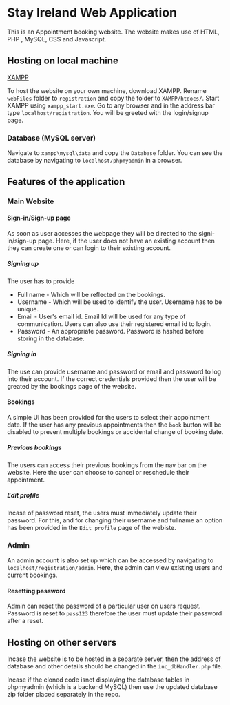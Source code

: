 
# Stay Ireland Web Application

This is an Appointment booking website. The website makes use of HTML, PHP , MySQL, CSS and Javascript.
## Hosting on local machine

[XAMPP](https://www.apachefriends.org/download.html)

To host the website on your own machine, download XAMPP. Rename ```webFiles``` folder to ```registration``` and copy the folder to ```XAMPP/htdocs/```. Start XAMPP using ```xampp_start.exe```. Go to any browser and in the address bar type ```localhost/registration```.
You will be greeted with the login/signup page.

### Database (MySQL server)

Navigate to ```xampp\mysql\data``` and copy the ```Database``` folder. You can see the database by navigating to ```localhost/phpmyadmin``` in a browser.

## Features of the application

### Main Website

#### Sign-in/Sign-up page

As soon as user accesses the webpage they will be directed to the signi-in/sign-up page. Here, if the user does not have an existing account then they can create one or can login to their existing account.

##### Signing up
The user has to provide 
- Full name - Which will be reflected on the bookings.
- Username -  Which will be used to identify the user. Username has to be unique.
- Email - User's email id. Email Id will be used for any type of communication. Users can also use their registered email id to login.
- Password - An appropriate password. Password is hashed before storing in the database.

##### Signing in
The use can provide username and password or email and password to log into their account.
If the correct credentials provided then the user will be greated by the bookings page of the website.

#### Bookings
A simple UI has been provided for the users to select their appointment date. If the user has any previous appointments then the `book` button will be disabled to prevent multiple bookings or accidental change of booking date.

##### Previous bookings
The users can access their previous bookings from the nav bar on the website. Here the user can choose to cancel or reschedule their appointment.

##### Edit profile
Incase of password reset, the users must immediately update their password. For this, and for changing their username and fullname an option has been provided in the ```Edit profile``` page of the webiste.

### Admin

An admin account is also set up which can be accessed by navigating to `localhost/registration/admin`. Here, the admin can view existing users and current bookings.

#### Resetting password

Admin can reset the password of a particular user on users request. Password is reset to `pass123` therefore the user must update their password after a reset. 

## Hosting on other servers

Incase the website is to be hosted in a separate server, then the address of database and other details should be changed in the `inc_dbHandler.php` file.

Incase if the cloned code isnot displaying the database tables in phpmyadmin (which is a backend MySQL) then use the updated database zip folder placed separately in the repo.
